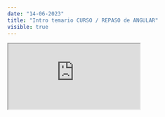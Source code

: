 ```yaml
---
date: "14-06-2023"
title: "Intro temario CURSO / REPASO de ANGULAR"
visible: true
---
```

<iframe src="https://www.youtube.com/embed/JWZF36UqYVk" allowfullscreen></iframe>
